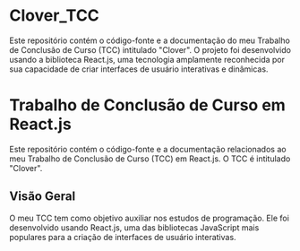 # Clover_TCC
Este repositório contém o código-fonte e a documentação do meu Trabalho de Conclusão de Curso (TCC) intitulado "Clover". O projeto foi desenvolvido usando a biblioteca React.js, uma tecnologia amplamente reconhecida por sua capacidade de criar interfaces de usuário interativas e dinâmicas.

# Trabalho de Conclusão de Curso em React.js

Este repositório contém o código-fonte e a documentação relacionados ao meu Trabalho de Conclusão de Curso (TCC) em React.js. O TCC é intitulado "Clover".

## Visão Geral

O meu TCC tem como objetivo auxiliar nos estudos de programação. Ele foi desenvolvido usando React.js, uma das bibliotecas JavaScript mais populares para a criação de interfaces de usuário interativas.


